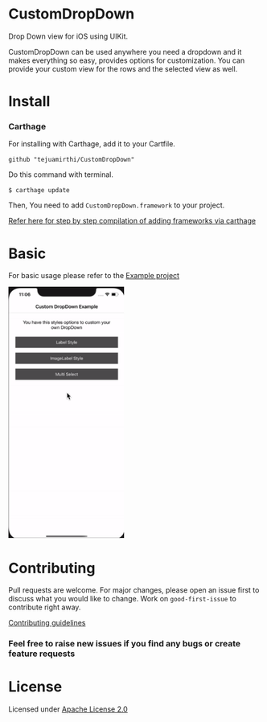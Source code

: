 # CustomDropDown

Drop Down view for iOS using UIKit.

CustomDropDown can be used anywhere you need a dropdown and it makes everything so easy, provides options for customization. You can provide your custom view for the rows and the selected view as well.

# Install

### Carthage
For installing with Carthage, add it to your Cartfile.

```
github "tejuamirthi/CustomDropDown"
```

Do this command with terminal.

```
$ carthage update
```

Then, You need to add `CustomDropDown.framework` to your project. 

[Refer here for step by step compilation of adding frameworks via carthage](https://github.com/Carthage/Carthage)


# Basic
For basic usage please refer to the [Example project](https://github.com/tejuamirthi/CustomDropDown/tree/main/Example)

<img src="sample.gif" width = "230px" height = "500px"/>


# Contributing
Pull requests are welcome. For major changes, please open an issue first to discuss what you would like to change. Work on `good-first-issue` to contribute right away. 

[Contributing guidelines](https://github.com/tejuamirthi/CustomDropDown/blob/main/CONTRIBUTING.md)

### Feel free to raise new issues if you find any bugs or create feature requests

# License
Licensed under [Apache License 2.0
](https://github.com/tejuamirthi/CustomDropDown/blob/main/LICENSE)
